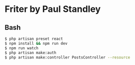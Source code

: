 # Friter by Paul Standley

## Bash

```BASH
$ php artisan preset react
$ npm install && npm run dev
$ npm run watch
$ php artisan make:auth
$ php artisan make:controller PostsController --resource
```

